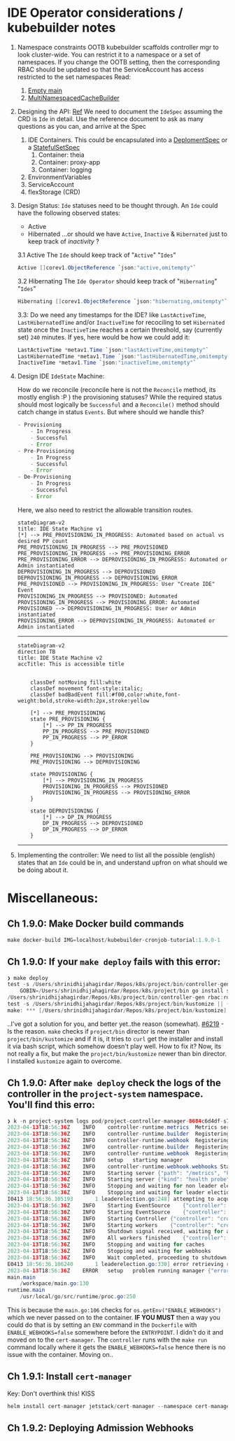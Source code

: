 # IDE Operator considerations / kubebuilder notes

1. Namespace constraints
    OOTB kubebuilder scaffolds controller mgr to look cluster-wide. You can restrict it to a namespace or a set of namespaces. If you change the OOTB setting, then the corresponding RBAC should be updated so that the ServiceAccount has access restricted to the set namespaces
    Read:
    1. [Empty main](https://book.kubebuilder.io/cronjob-tutorial/empty-main.html)
    2. [MultiNamespacedCacheBuilder](https://pkg.go.dev/sigs.k8s.io/controller-runtime/pkg/cache#MultiNamespacedCacheBuilder)

2. Designing the API: [Ref](https://book.kubebuilder.io/cronjob-tutorial/api-design.html)
    We need to document the `IdeSpec` assuming the CRD is `Ide` in detail. Use the reference document to ask as many questions as you can, and arrive at the Spec
    1. IDE Containers. 
    This could be encapsulated into a [DeplomentSpec](https://kubernetes.io/docs/reference/generated/kubernetes-api/v1.23/#deployment-v1-apps) or a [StatefulSetSpec](https://kubernetes.io/docs/reference/generated/kubernetes-api/v1.23/#statefulset-v1-apps)
        1. Container: theia
        2. Container: proxy-app
        3. Container: logging
    2. EnvironmentVariables
    3. ServiceAccount
    4. flexStorage (CRD)

3. Design Status:
    `Ide` statuses need to be thought through. An `Ide` could have the following observed states:
    - Active
    - Hibernated
    ...or should we have `Active`, `Inactive` & `Hibernated` just to keep track of _inactivity_ ?

    3.1 Active
    The `Ide` should keep track of "`Active`" "`Ides`" 
    ```java
    Active []corev1.ObjectReference `json:"active,omitempty"`

    ```

    3.2 Hibernating
    The `Ide Operator` should keep track of "`Hibernating`" "`Ides`" 
    ```java
    Hibernating []corev1.ObjectReference `json:"hibernating,omitempty"`

    ```
    3.3: Do we need any timestamps for the IDE? like `LastActiveTime`, `LastHibernatedTime` and/or `InactiveTime` for recociling to set `Hibernated` state once the `InactiveTime` reaches a certain threshold, say (currently set) `240` minutes.
    If yes, here would be how we could add it:
    ```java
    LastActiveTime *metav1.Time `json:"lastActiveTime,omitempty"`
    LastHibernatedTime *metav1.Time `json:"lastHibernatedTime,omitempty"`
    InactiveTime *metav1.Time `json:"inactiveTime,omitempty"`
    ```

4. Design IDE `IdeState` Machine:

    How do we reconcile (reconcile here is not the `Reconcile` method, its mostly english :P ) the provisioning statuses? While the required status should most logically be `Successful` and a `Reconcile()` method should catch change in status `Events`. But where should we handle this?
    ```java
    - Provisioning
        - In Progress
        - Successful
        - Error
    - Pre-Provisioning
        - In Progress
        - Successful
        - Error
    - De-Provisioning
        - In Progress
        - Successful
        - Error
    ```
    Here, we also need to restrict the allowable transition routes.
    ```mermaid
    stateDiagram-v2
    title: IDE State Machine v1
    [*] --> PRE_PROVISIONING_IN_PROGRESS: Automated based on actual vs desired PP count
    PRE_PROVISIONING_IN_PROGRESS --> PRE_PROVISIONED
    PRE_PROVISIONING_IN_PROGRESS --> PRE_PROVISIONING_ERROR
    PRE_PROVISIONING_ERROR --> DEPROVISIONING_IN_PROGRESS: Automated or Admin instantiated
    DEPROVISIONING_IN_PROGRESS --> DEPROVISIONED
    DEPROVISIONING_IN_PROGRESS --> DEPROVISIONING_ERROR
    PRE_PROVISIONED --> PROVISIONING_IN_PROGRESS: User "Create IDE" Event
    PROVISIONING_IN_PROGRESS --> PROVISIONED: Automated
    PROVISIONING_IN_PROGRESS --> PROVISIONING_ERROR: Automated
    PROVISIONED --> DEPROVISIONING_IN_PROGRESS: User or Admin instantiated
    PROVISIONING_ERROR --> DEPROVISIONING_IN_PROGRESS: Automated or Admin instantiated

    ```
    ---


    ```mermaid
    stateDiagram-v2
    direction TB
    title: IDE State Machine v2
    accTitle: This is accessible title


        classDef notMoving fill:white
        classDef movement font-style:italic;
        classDef badBadEvent fill:#f00,color:white,font-weight:bold,stroke-width:2px,stroke:yellow

        [*] --> PRE_PROVISIONING
        state PRE_PROVISIONING {
            [*] --> PP_IN_PROGRESS
            PP_IN_PROGRESS --> PRE_PROVISIONED
            PP_IN_PROGRESS --> PP_ERROR
        }

        PRE_PROVISIONING --> PROVISIONING
        PRE_PROVISIONING --> DEPROVISIONING

        state PROVISIONING {
            [*] --> PROVISIONING_IN_PROGRESS
            PROVISIONING_IN_PROGRESS --> PROVISIONED
            PROVISIONING_IN_PROGRESS --> PROVISIONING_ERROR
        }

        state DEPROVISIONING {
            [*] --> DP_IN_PROGRESS
            DP_IN_PROGRESS --> DEPROVISIONED
            DP_IN_PROGRESS --> DP_ERROR
        }

    ```
    ---

 5. Implementing the controller:
    We need to list all the possible (english) states that an `Ide` could be in, and understand upfron on what should we be doing about it.




# Miscellaneous:
## Ch 1.9.0: Make Docker build commands
```java
make docker-build IMG=localhost/kubebuilder-cronjob-tutorial:1.9.0-1
```

## Ch 1.9.0: If your `make deploy` fails with this error:
```java
❯ make deploy
test -s /Users/shrinidhijahagirdar/Repos/k8s/project/bin/controller-gen && /Users/shrinidhijahagirdar/Repos/k8s/project/bin/controller-gen --version | grep -q v0.11.1 || \
	GOBIN=/Users/shrinidhijahagirdar/Repos/k8s/project/bin go install sigs.k8s.io/controller-tools/cmd/controller-gen@v0.11.1
/Users/shrinidhijahagirdar/Repos/k8s/project/bin/controller-gen rbac:roleName=manager-role crd webhook paths="./..." output:crd:artifacts:config=config/crd/bases
test -s /Users/shrinidhijahagirdar/Repos/k8s/project/bin/kustomize || { curl -Ss "https://raw.githubusercontent.com/kubernetes-sigs/kustomize/master/hack/install_kustomize.sh" | bash -s -- 3.8.7 /Users/shrinidhijahagirdar/Repos/k8s/project/bin; }
make: *** [/Users/shrinidhijahagirdar/Repos/k8s/project/bin/kustomize] Killed: 9
```
..I've got a solution for you, and better yet..the reason (somewhat).
[#6219](https://github.com/operator-framework/operator-sdk/issues/6219) - Is the reason. `make` checks if `project/bin` director is newer than `project/bin/kustomize` and if it is, it tries to `curl` get the installer and install it via bash script, which somehow doesn't play well. 
How to fix it? Now, its not really a fix, but make the `project/bin/kustomize` newer than bin director. I installed `kustomize` again to overcome.

## Ch 1.9.0: After `make deploy` check the logs of the controller in the `project-system` namespace. You'll find this erro:
```java
❯ k -n project-system logs pod/project-controller-manager-8684c6d4df-s7c6x
2023-04-13T18:56:36Z	INFO	controller-runtime.metrics	Metrics server is starting to listen	{"addr": "127.0.0.1:8080"}
2023-04-13T18:56:36Z	INFO	controller-runtime.builder	Registering a mutating webhook	{"GVK": "batch.tutorial.kubebuilder.io/v1, Kind=CronJob", "path": "/mutate-batch-tutorial-kubebuilder-io-v1-cronjob"}
2023-04-13T18:56:36Z	INFO	controller-runtime.webhook	Registering webhook	{"path": "/mutate-batch-tutorial-kubebuilder-io-v1-cronjob"}
2023-04-13T18:56:36Z	INFO	controller-runtime.builder	Registering a validating webhook	{"GVK": "batch.tutorial.kubebuilder.io/v1, Kind=CronJob", "path": "/validate-batch-tutorial-kubebuilder-io-v1-cronjob"}
2023-04-13T18:56:36Z	INFO	controller-runtime.webhook	Registering webhook	{"path": "/validate-batch-tutorial-kubebuilder-io-v1-cronjob"}
2023-04-13T18:56:36Z	INFO	setup	starting manager
2023-04-13T18:56:36Z	INFO	controller-runtime.webhook.webhooks	Starting webhook server
2023-04-13T18:56:36Z	INFO	Starting server	{"path": "/metrics", "kind": "metrics", "addr": "127.0.0.1:8080"}
2023-04-13T18:56:36Z	INFO	Starting server	{"kind": "health probe", "addr": "[::]:8081"}
2023-04-13T18:56:36Z	INFO	Stopping and waiting for non leader election runnables
2023-04-13T18:56:36Z	INFO	Stopping and waiting for leader election runnables
I0413 18:56:36.105193       1 leaderelection.go:248] attempting to acquire leader lease project-system/80807133.tutorial.kubebuilder.io...
2023-04-13T18:56:36Z	INFO	Starting EventSource	{"controller": "cronjob", "controllerGroup": "batch.tutorial.kubebuilder.io", "controllerKind": "CronJob", "source": "kind source: *v1.CronJob"}
2023-04-13T18:56:36Z	INFO	Starting EventSource	{"controller": "cronjob", "controllerGroup": "batch.tutorial.kubebuilder.io", "controllerKind": "CronJob", "source": "kind source: *v1.Job"}
2023-04-13T18:56:36Z	INFO	Starting Controller	{"controller": "cronjob", "controllerGroup": "batch.tutorial.kubebuilder.io", "controllerKind": "CronJob"}
2023-04-13T18:56:36Z	INFO	Starting workers	{"controller": "cronjob", "controllerGroup": "batch.tutorial.kubebuilder.io", "controllerKind": "CronJob", "worker count": 1}
2023-04-13T18:56:36Z	INFO	Shutdown signal received, waiting for all workers to finish	{"controller": "cronjob", "controllerGroup": "batch.tutorial.kubebuilder.io", "controllerKind": "CronJob"}
2023-04-13T18:56:36Z	INFO	All workers finished	{"controller": "cronjob", "controllerGroup": "batch.tutorial.kubebuilder.io", "controllerKind": "CronJob"}
2023-04-13T18:56:36Z	INFO	Stopping and waiting for caches
2023-04-13T18:56:36Z	INFO	Stopping and waiting for webhooks
2023-04-13T18:56:36Z	INFO	Wait completed, proceeding to shutdown the manager
E0413 18:56:36.106240       1 leaderelection.go:330] error retrieving resource lock project-system/80807133.tutorial.kubebuilder.io: Get "https://10.96.0.1:443/apis/coordination.k8s.io/v1/namespaces/project-system/leases/80807133.tutorial.kubebuilder.io": context canceled
2023-04-13T18:56:36Z	ERROR	setup	problem running manager	{"error": "open /tmp/k8s-webhook-server/serving-certs/tls.crt: no such file or directory"}
main.main
	/workspace/main.go:130
runtime.main
	/usr/local/go/src/runtime/proc.go:250
```

This is because the `main.go:106` checks for `os.getEnv("ENABLE_WEBHOOKS")` which we never passed on to the container. **IF YOU MUST** then a way you could do that is by setting an `ENV` command in the `Dockerfile` with `ENABLE_WEBHOOKS=false` somewhere before the `ENTRYPOINT`. I didn't do it and moved on to the `cert-manager`. The `controller` runs with the `make run` command locally where it gets the `ENABLE_WEBHOOKS=false` hence there is no issue with the container. Moving on..

## Ch 1.9.1: Install `cert-manager`
Key: Don't overthink this! KISS
```java
helm install cert-manager jetstack/cert-manager --namespace cert-manager --create-namespace --version v1.11.0 --set installCRDs=true
```

## Ch 1.9.2: Deploying Admission Webhooks


